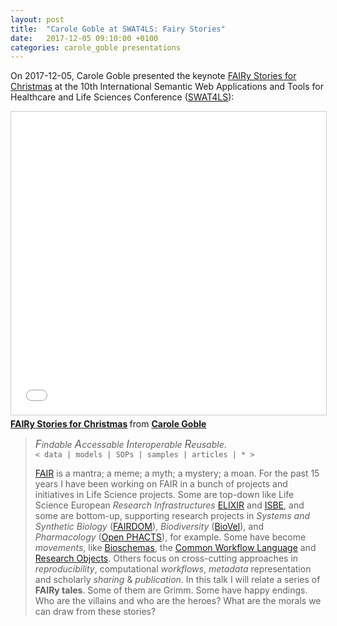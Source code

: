```yaml
---
layout: post
title:  "Carole Goble at SWAT4LS: Fairy Stories"
date:   2017-12-05 09:10:00 +0100
categories: carole_goble presentations
---
```


On 2017-12-05, Carole Goble presented the keynote [FAIRy Stories for Christmas](https://www.slideshare.net/carolegoble/fairy-stories) at the 10th International Semantic Web Applications and Tools for Healthcare and Life Sciences Conference ([SWAT4LS](http://www.swat4ls.org/)):

<iframe style="border: 1px solid #CCC; border-width: 1px; margin-bottom: 5px; max-width: 100%;" src="//www.slideshare.net/slideshow/embed_code/key/57ZmpttHl5FMFy" height="485" width="595" allowfullscreen="" frameborder="0" marginwidth="0" marginheight="0" scrolling="no"></iframe>
<div style="margin-bottom: 5px;"><strong> <a title="FAIRy Stories" href="//www.slideshare.net/carolegoble/fairy-stories" target="_blank">FAIRy Stories for Christmas</a> </strong> from <strong><a href="https://www.slideshare.net/carolegoble" target="_blank">Carole Goble</a></strong></div>

<blockquote cite="https://www.slideshare.net/carolegoble/fairy-stories">
<em><big>F</big>indable</em> <em><big>A</big>ccessable</em> <em><big>I</big>nteroperable</em> <em><big>R</big>eusable</em>. <br>
<code>&lt; data | models | SOPs | samples | articles | * &gt;</code> <br>

<a href="https://doi.org/10.1038/sdata.2016.18">FAIR</a> is a mantra; a meme; a myth; a mystery; a moan. For the past 15 years I have been working on FAIR in a bunch of projects and initiatives in Life Science projects. Some are top-down like Life Science European <em>Research Infrastructures</em> <a href="https://www.elixir-europe.org/">ELIXIR</a> and <a href="http://isbe.org.uk/">ISBE</a>, and some are bottom-up, supporting research projects in <em>Systems and Synthetic Biology</em> (<a href="https://fair-dom.org/">FAIRDOM</a>), <em>Biodiversity</em> (<a href="https://www.biovel.eu/">BioVel</a>), and <em>Pharmacology</em> (<a href="https://www.openphacts.org/">Open PHACTS</a>), for example. Some have become <em>movements</em>, like <a href="http://bioschemas.org/">Bioschemas</a>, the <a href="Common Workflow Language">Common Workflow Language</a> and <a href="http://www.researchobject.org/">Research Objects</a>. Others focus on cross-cutting approaches in <em>reproducibility</em>, computational <em>workflows</em>, <em>metadata</em> representation and scholarly <em>sharing</em> &amp; <em>publication</em>. In this talk I will relate a series of <strong>FAIRy tales</strong>. Some of them are Grimm. Some have happy endings. Who are the villains and who are the heroes? What are the morals we can draw from these stories?
</blockquote>

